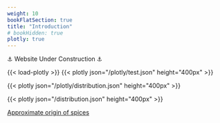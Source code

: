 ```yaml
---
weight: 10
bookFlatSection: true
title: "Introduction"
# bookHidden: true
plotly: true
---
```


⚓ Website Under Construction ⚓

{{< load-plotly >}}
{{< plotly json="/plotly/test.json" height="400px" >}}

{{< plotly json="/plotly/distribution.json" height="400px" >}}

{{< plotly json="/distribution.json" height="400px" >}}

[Approximate origin of spices](../files/distribution.html)

